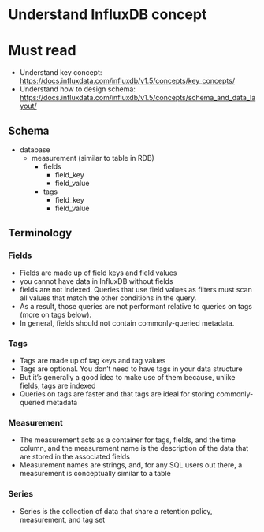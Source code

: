 # Understand InfluxDB concept
# Must read
* Understand key concept: https://docs.influxdata.com/influxdb/v1.5/concepts/key_concepts/
* Understand how to design schema: https://docs.influxdata.com/influxdb/v1.5/concepts/schema_and_data_layout/

## Schema
* database
  - measurement (similar to table in RDB)
     - fields
        - field_key
        - field_value
     - tags
        - field_key
        - field_value

## Terminology
### Fields
* Fields are made up of field keys and field values
* you cannot have data in InfluxDB without fields
* fields are not indexed. Queries that use field values as filters must scan all values that match the other conditions in the query.
* As a result, those queries are not performant relative to queries on tags (more on tags below).
* In general, fields should not contain commonly-queried metadata.

### Tags
* Tags are made up of tag keys and tag values
* Tags are optional. You don’t need to have tags in your data structure
* But it’s generally a good idea to make use of them because, unlike fields, tags are indexed
* Queries on tags are faster and that tags are ideal for storing commonly-queried metadata

### Measurement
* The measurement acts as a container for tags, fields, and the time column, and the measurement name is the description of the data that are stored in the associated fields
* Measurement names are strings, and, for any SQL users out there, a measurement is conceptually similar to a table

### Series
* Series is the collection of data that share a retention policy, measurement, and tag set
